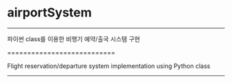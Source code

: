 # airportSystem

----------------------------
파이썬 class를 이용한 비행기 예약/출국 시스템 구현


===========================

Flight reservation/departure system implementation using Python class



----------------------------
